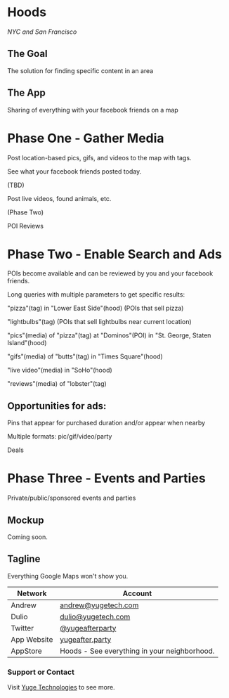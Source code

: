 # Hoods

*NYC and San Francisco*


## The Goal

The solution for finding specific content in an area


## The App

Sharing of everything with your facebook friends on a map


# Phase One - Gather Media

Post location-based pics, gifs, and videos to the map with tags.

See what your facebook friends posted today.

(TBD)

Post live videos, found animals, etc.

(Phase Two)

POI Reviews


# Phase Two - Enable Search and Ads

POIs become available and can be reviewed by you and your facebook friends.

Long queries with multiple parameters to get specific results:

"pizza"(tag) in "Lower East Side"(hood) (POIs that sell pizza)

"lightbulbs"(tag) (POIs that sell lightbulbs near current location)

"pics"(media) of "pizza"(tag) at "Dominos"(POI) in "St. George, Staten Island"(hood)

"gifs"(media) of "butts"(tag) in "Times Square"(hood)

"live video"(media) in "SoHo"(hood)

"reviews"(media) of "lobster"(tag)

## Opportunities for ads:

Pins that appear for purchased duration and/or appear when nearby

Multiple formats: pic/gif/video/party

Deals


# Phase Three - Events and Parties

Private/public/sponsored events and parties


## Mockup

Coming soon.


## Tagline

Everything Google Maps won't show you.

Network  | Account
------------- | -------------
Andrew | andrew@yugetech.com
Dulio | dulio@yugetech.com
Twitter | [@yugeafterparty](https://twitter.com/yugeafterparty)
App Website | [yugeafter.party](http://yugeafter.party)
AppStore | Hoods - See everything in your neighborhood.


### Support or Contact
Visit [Yuge Technologies](http://yugetech.com/) to see more.
